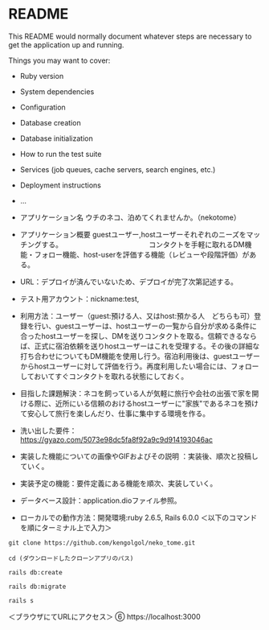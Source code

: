 # README

This README would normally document whatever steps are necessary to get the
application up and running.

Things you may want to cover:

* Ruby version

* System dependencies

* Configuration

* Database creation

* Database initialization

* How to run the test suite

* Services (job queues, cache servers, search engines, etc.)

* Deployment instructions

* ...

- アプリケーション名	ウチのネコ、泊めてくれませんか。（nekotome）
- アプリケーション概要	guestユーザー,hostユーザーそれぞれのニーズをマッチングする。
　　　　　　　　　　　　コンタクトを手軽に取れるDM機能・フォロー機能、host-userを評価する機能（レビューや段階評価）がある。
- URL：デプロイが済んでいないため、デプロイが完了次第記述する。
- テスト用アカウント：nickname:test, 

- 利用方法：ユーザー（guest:預ける人、又はhost:預かる人　どちらも可）登録を行い、guestユーザーは、hostユーザーの一覧から自分が求める条件に合ったhostユーザーを探し、DMを送りコンタクトを取る。信頼できるならば、正式に宿泊依頼を送りhostユーザーはこれを受理する。その後の詳細な打ち合わせについてもDM機能を使用し行う。宿泊利用後は、guestユーザーからhostユーザーに対して評価を行う。再度利用したい場合には、フォローしておいてすぐコンタクトを取れる状態にしておく。
- 目指した課題解決：ネコを飼っている人が気軽に旅行や会社の出張で家を開ける際に、近所にいる信頼のおけるhostユーザーに"家族"であるネコを預けて安心して旅行を楽しんだり、仕事に集中する環境を作る。
- 洗い出した要件：https://gyazo.com/5073e98dc5fa8f92a9c9d914193046ac
- 実装した機能についての画像やGIFおよびその説明	：実装後、順次と投稿していく。
- 実装予定の機能：要件定義にある機能を順次、実装していく。
- データベース設計：application.dioファイル参照。
- ローカルでの動作方法：開発環境:ruby 2.6.5, Rails 6.0.0
＜以下のコマンドを順にターミナル上で入力＞
```
git clone https://github.com/kengolgol/neko_tome.git 
```
```
cd (ダウンロードしたクローンアプリのパス)
```

```
rails db:create
```
```
rails db:migrate
```
```
rails s
```
＜ブラウザにてURLにアクセス＞
⑥ https://localhost:3000
